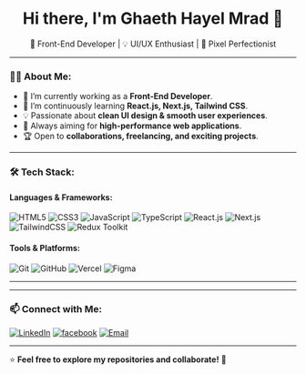 <h1 align="center">Hi there, I'm Ghaeth Hayel Mrad 👋</h1>

<p align="center">
  🚀 Front-End Developer | 💡 UI/UX Enthusiast | 🎨 Pixel Perfectionist
</p>

---

### 👨‍💻 About Me:
- 🔭 I’m currently working as a **Front-End Developer**.
- 🌱 I’m continuously learning **React.js, Next.js, Tailwind CSS**.
- 💡 Passionate about **clean UI design & smooth user experiences**.
- 🎯 Always aiming for **high-performance web applications**.
- 🏆 Open to **collaborations, freelancing, and exciting projects**.

---

### 🛠 Tech Stack:
#### **Languages & Frameworks:**
![HTML5](https://img.shields.io/badge/HTML5-E34F26?style=flat&logo=html5&logoColor=white)
![CSS3](https://img.shields.io/badge/CSS3-1572B6?style=flat&logo=css3&logoColor=white)
![JavaScript](https://img.shields.io/badge/JavaScript-F7DF1E?style=flat&logo=javascript&logoColor=black)
![TypeScript](https://img.shields.io/badge/TypeScript-007ACC?style=flat&logo=typescript&logoColor=white)
![React.js](https://img.shields.io/badge/React.js-61DAFB?style=flat&logo=react&logoColor=black)
![Next.js](https://img.shields.io/badge/Next.js-000000?style=flat&logo=nextdotjs&logoColor=white)
![TailwindCSS](https://img.shields.io/badge/Tailwind_CSS-38B2AC?style=flat&logo=tailwind-css&logoColor=white)
![Redux Toolkit](https://img.shields.io/badge/Redux-38B2AC?style=flat&logo=redux&logoColor=white)

#### **Tools & Platforms:**
![Git](https://img.shields.io/badge/Git-F05032?style=flat&logo=git&logoColor=white)
![GitHub](https://img.shields.io/badge/GitHub-181717?style=flat&logo=github&logoColor=white)
![Vercel](https://img.shields.io/badge/Vercel-000000?style=flat&logo=vercel&logoColor=white)
![Figma](https://img.shields.io/badge/Figma-F24E1E?style=flat&logo=figma&logoColor=white)

---

---

### 📫 **Connect with Me**:
[![LinkedIn](https://img.shields.io/badge/LinkedIn-blue?style=flat&logo=linkedin)](https://www.linkedin.com/in/your-profile/)
[![facebook](https://img.shields.io/badge/facebook-000?style=flat&logo=facebook&logoColor=white)](https://www.facebook.com/gaeth.mrad)
[![Email](https://img.shields.io/badge/Email-D14836?style=flat&logo=gmail&logoColor=white)](gaethmrad49@gmail.com)

---

⭐ **Feel free to explore my repositories and collaborate!** 🚀  

